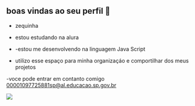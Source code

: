 ## boas vindas ao seu perfil 💟

- zequinha

- estou estudando na alura
- -estou me desenvolvendo na linguagem Java Script
- utilizo esse espaço para minha organizaçáo e comportilhar dos meus projetos

-voce pode entrar em contanto comigo
00001097725881sp@al.educacao.sp.gov.br

![](https://media.tenor.com/GTCSlk5h3NsAAAAi/motion-cat-transparent.gif)
